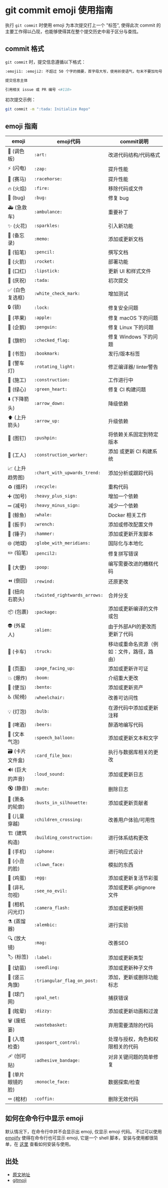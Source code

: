 # git commit emoji 使用指南

执行 `git commit` 时使用 emoji 为本次提交打上一个 "标签", 使得此次 commit 的主要工作得以凸现，也能够使得其在整个提交历史中易于区分与查找。

## commit 格式

`git commit` 时，提交信息遵循以下格式：

```sh
:emoji1: :emoji2: 不超过 50 个字的摘要，首字母大写，使用祈使语气，句末不要加句号

提交信息主体

引用相关 issue 或 PR 编号 <#110>
```

初次提交示例：

```sh
git commit -m ":tada: Initialize Repo"
```

## emoji 指南

| emoji          | emoji代码                     | commit说明                                 |
| -------------- | ----------------------------- | ------------------------------------------ |
| 🎨 (调色板)     | `:art:`                       | 改进代码结构/代码格式                      |
| ⚡️ (闪电)       | `:zap:`                       | 提升性能                                   |
| 🐎 (赛马)       | `:racehorse:`                 | 提升性能                                   |
| 🔥 (火焰)       | `:fire:`                      | 移除代码或文件                             |
| 🐛 (bug)        | `:bug:`                       | 修复 bug                                   |
| 🚑 (急救车)     | `:ambulance:`                 | 重要补丁                                   |
| ✨ (火花)       | `:sparkles:`                  | 引入新功能                                 |
| 📝 (备忘录)     | `:memo:`                      | 添加或更新文档                             |
| 📝 (铅笔)       | `:pencil:`                    | 撰写文档                                   |
| 🚀 (火箭)       | `:rocket:`                    | 部署功能                                   |
| 💄 (口红)       | `:lipstick:`                  | 更新 UI 和样式文件                         |
| 🎉 (庆祝)       | `:tada:`                      | 初次提交                                   |
| ✅ (白色复选框) | `:white_check_mark:`          | 增加测试                                   |
| 🔒 (锁)         | `:lock:`                      | 修复安全问题                               |
| 🍎 (苹果)       | `:apple:`                     | 修复 macOS 下的问题                        |
| 🐧 (企鹅)       | `:penguin:`                   | 修复 Linux 下的问题                        |
| 🏁 (旗帜)       | `:checked_flag:`              | 修复 Windows 下的问题                      |
| 🔖 (书签)       | `:bookmark:`                  | 发行/版本标签                              |
| 🚨 (警车灯)     | `:rotating_light:`            | 修正编译器/ linter警告                     |
| 🚧 (施工)       | `:construction:`              | 工作进行中                                 |
| 💚 (绿心)       | `:green_heart:`               | 修复 CI 构建问题                           |
| ⬇️ (下降箭头)   | `:arrow_down:`                | 降级依赖                                   |
| ⬆️ (上升箭头)   | `:arrow_up:`                  | 升级依赖                                   |
| 📌 (图钉)       | `:pushpin:`                   | 将依赖关系固定到特定版本                   |
| 👷 (工人)       | `:construction_worker:`       | 添加 或更新 CI 构建系统                    |
| 📈 (上升趋势图) | `:chart_with_upwards_trend:`  | 添加分析或跟踪代码                         |
| ♻️ (循环)       | `:recycle:`                   | 重构代码                                   |
| ➕ (加号)       | `:heavy_plus_sign:`           | 增加一个依赖                               |
| ➖ (减号)       | `:heavy_minus_sign:`          | 减少一个依赖                               |
| 🐳 (鲸鱼)       | `:whale:`                     | Docker 相关工作                            |
| 🔧 (扳手)       | `:wrench:`                    | 添加或修改配置文件                         |
| 🔨 (锤子)       | `:hammer:`                    | 添加或更新开发脚本                         |
| 🌐 (地球)       | `:globe_with_meridians:`      | 国际化与本地化                             |
| ✏️ (铅笔)       | `:pencil2:`                   | 修复拼写错误                               |
| 💩 (大便)       | `:poop:`                      | 编写需要改进的糟糕代码                     |
| ⏪️ (倒回)       | `:rewind:`                    | 还原更改                                   |
| 🔀 (扭向右箭头)       | `:twisted_rightwards_arrows:` | 合并分支                                   |
| 📦️ (包裹)       | `:package:`                   | 添加或更新编译的文件或包                   |
| 👽️ (外星人)       | `:alien:`                     | 由于外部API的更改而更新了代码              |
| 🚚 (卡车)       | `:truck:`                     | 移动或重命名资源（例如：文件，路径，路由） |
| 📄 (页面)       | `:page_facing_up:`            | 添加或更新许可证                           |
| 💥 (爆炸)       | `:boom:`                      | 介绍重大更改                               |
| 🍱 (便当)       | `:bento:`                     | 添加或更新资产                             |
| ♿️ (轮椅)       | `:wheelchair:`                | 改善可访问性                               |
| 💡 (灯泡)       | `:bulb:`                      | 在源代码中添加或更新注释                   |
| 🍻 (啤酒)       | `:beers:`                     | 醉酒地编写代码                             |
| 💬 (文本气泡)       | `:speech_balloon:`            | 添加或更新文本和文字                       |
| 🗃️ (卡片文件盒)       | `:card_file_box:`             | 执行与数据库相关的更改                     |
| 🔊 (巨大的声音)       | `:loud_sound:`                | 添加或更新日志                             |
| 🔇 (静音)       | `:mute:`                      | 删除日志                                   |
| 👥 (萧条的轮廓)       | `:busts_in_silhouette:`       | 添加或更新贡献者                           |
| 🚸 (儿童穿越)       | `:children_crossing:`         | 改善用户体验/可用性                        |
| 🏗️ (建筑构造)       | `:building_construction:`     | 进行体系结构更改                           |
| 📱 (手机)       | `:iphone:`                    | 进行响应式设计                             |
| 🤡 (小丑的脸)       | `:clown_face:`                | 模拟的东西                                 |
| 🥚 (鸡蛋)       | `:egg:`                       | 添加或更新复活节彩蛋                       |
| 🙈 (非礼勿视)       | `:see_no_evil:`               | 添加或更新.gitignore文件                   |
| 📸 (相机闪光灯)       | `:camera_flash:`              | 添加或更新快照                             |
| ⚗️ (蒸馏器)       | `:alembic:`                   | 进行实验                                   |
| 🔍️ (放大镜)       | `:mag:`                       | 改善SEO                                    |
| 🏷️ (标签)       | `:label:`                     | 添加或更新类型                             |
| 🌱 (幼苗)       | `:seedling:`                  | 添加或更新种子文件                         |
| 🚩 (竖三角旗)       | `:triangular_flag_on_post:`   | 添加，更新或删除功能标志                   |
| 🥅 (球门网)       | `:goal_net:`                  | 捕获错误                                   |
| 💫 (眩晕)       | `:dizzy:`                     | 添加或更新动画和过渡                       |
| 🗑️ (废纸篓)       | `:wastebasket:`               | 弃用需要清除的代码                         |
| 🛂 (入境检查)       | `:passport_control:`          | 处理与授权，角色和权限相关的代码           |
| 🩹 (创可贴)       | `:adhesive_bandage:`          | 对非关键问题的简单修复                     |
| 🧐 (单片眼镜的脸)       | `:monocle_face:`              | 数据探索/检查                              |
| ⚰️ (棺材)       | `:coffin:`                    | 删除无效代码                               |


## 如何在命令行中显示 emoji

默认情况下，在命令行中并不会显示出 emoji, 仅显示 emoji 代码。
不过可以使用 [emojify](https://github.com/mrowa44/emojify) 使得在命令行也可显示 emoji, 它是一个 shell 脚本，安装与使用都很简单，在 [这里](https://github.com/mrowa44/emojify) 查看如何安装与使用。


## 出处

- [原文地址](https://github.com/liuchengxu/git-commit-emoji-cn)
- [gitmoji](https://github.com/carloscuesta/gitmoji/)
